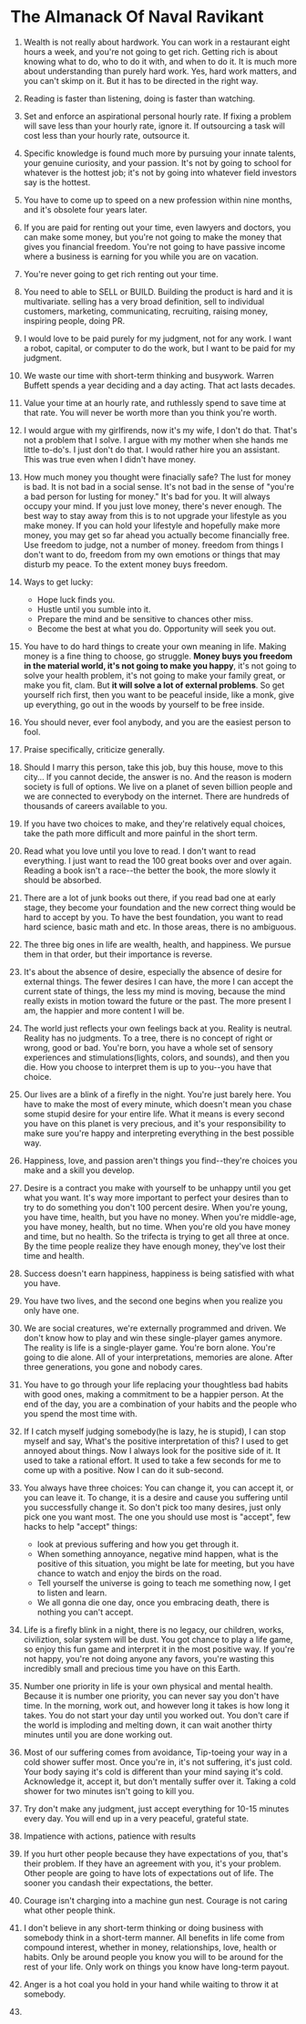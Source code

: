 # The Almanack Of Naval Ravikant

1. Wealth is not really about hardwork. You can work in a restaurant eight hours a week, and you're not going to get rich. Getting rich is about knowing what to do, who to do it with, and when to do it. It is much more about understanding than purely hard work. Yes, hard work matters, and you can't skimp on it. But it has to be directed in the right way. 
2. Reading is faster than listening, doing is faster than watching.
3. Set and enforce an aspirational personal hourly rate. If fixing a problem will save less than your hourly rate, ignore it. If outsourcing a task will cost less than your hourly rate, outsource it. 
4. Specific knowledge is found much more by pursuing your innate talents, your genuine curiosity, and your passion. It's not by going to school for whatever is the hottest job; it's not by going into whatever field investors say is the hottest.
5. You have to come up to speed on a new profession within nine months, and it's obsolete four years later. 
6. If you are paid for renting out your time, even lawyers and doctors, you can make some money, but you're not going to make the money that gives you financial freedom. You're not going to have passive income where a business is earning for you while you are on vacation.
7. You're never going to get rich renting out your time.
8. You need to able to SELL or BUILD. Building the product is hard and it is multivariate. selling has a very broad definition, sell to individual customers, marketing, communicating, recruiting, raising money, inspiring people, doing PR. 
9. I would love to be paid purely for my judgment, not for any work. I want a robot, capital, or computer to do the work, but I want to be paid for my judgment. 
10. We waste our time with short-term thinking and busywork. Warren Buffett spends a year deciding and a day acting. That act lasts decades. 
11. Value your time at an hourly rate, and ruthlessly spend to save time at that rate. You will never be worth more than you think you're worth. 
12. I would argue with my girlfirends, now it's my wife, I don't do that. That's not a problem that I solve. I argue with my mother when she hands me little to-do's. I just don't do that. I would rather hire you an assistant. This was true even when I didn't have money.
13. How much money you thought were finacially safe? The lust for money is bad. It is not bad in a social sense. It's not bad in the sense of "you're a bad person for lusting for money." It's bad for you. It will always occupy your mind. If you just love money, there's never enough. The best way to stay away from this is to not upgrade your lifestyle as you make money. If you can hold your lifestyle and hopefully make more money, you may get so far ahead you actually become financially free. Use freedom to judge, not a number of money. freedom from things I don't want to do, freedom from my own emotions or things that may disturb my peace. To the extent money buys freedom.
14. Ways to get lucky:
    - Hope luck finds you.
    - Hustle until you sumble into it.
    - Prepare the mind and be sensitive to chances other miss.
    - Become the best at what you do. Opportunity will seek you out.
15. You have to do hard things to create your own meaning in life. Making money is a fine thing to choose, go struggle. **Money buys you freedom in the material world, it's not going to make you happy**, it's not going to solve your health problem, it's not going to make your family great, or make you fit, clam. But **it will solve a lot of external problems**. So get yourself rich first, then you want to be peaceful inside, like a monk, give up everything, go out in the woods by yourself to be free inside. 
16. You should never, ever fool anybody, and you are the easiest person to fool.
17. Praise specifically, criticize generally.
18. Should I marry this person, take this job, buy this house, move to this city... If you cannot decide, the answer is no. And the reason is modern society is full of options. We live on a planet of seven billion people and we are connected to everybody on the internet. There are hundreds of thousands of careers available to you. 
19. If you have two choices to make, and they're relatively equal choices, take the path more difficult and more painful in the short term.
20. Read what you love until you love to read. I don't want to read everything. I just want to read the 100 great books over and over again. Reading a book isn't a race--the better the book, the more slowly it should be absorbed. 
21. There are a lot of junk books out there, if you read bad one at early stage, they become your foundation and the new correct thing would be hard to accept by you. To have the best foundation, you want to read hard science, basic math and etc. In those areas, there is no ambiguous.
22. The three big ones in life are wealth, health, and happiness. We pursue them in that order, but their importance is reverse. 
23. It's about the absence of desire, especially the absence of desire for external things. The fewer desires I can have, the more I can accept the current state of things, the less my mind is moving, because the mind really exists in motion toward the future or the past. The more present I am, the happier and more content I will be. 
24. The world just reflects your own feelings back at you. Reality is neutral. Reality has no judgments. To a tree, there is no concept of right or wrong, good or bad. You're born, you have a whole set of sensory experiences and stimulations(lights, colors, and sounds), and then you die. How you choose to interpret them is up to you--you have that choice. 
25. Our lives are a blink of a firefly in the night. You're just barely here. You have to make the most of every minute, which doesn't mean you chase some stupid desire for your entire life. What it means is every second you have on this planet is very precious, and it's your responsibility to make sure you're happy and interpreting everything in the best possible way. 
26. Happiness, love, and passion aren't things you find--they're choices you make and a skill you develop. 
27. Desire is a contract you make with yourself to be unhappy until you get what you want. It's way more important to perfect your desires than to try to do something you don't 100 percent desire. When you're young, you have time, health, but you have no money. When you're middle-age, you have money, health, but no time. When you're old you have money and time, but no health. So the trifecta is trying to get all three at once. By the time people realize they have enough money, they've lost their time and health. 
28. Success doesn't earn happiness, happiness is being satisfied with what you have. 
29. You have two lives, and the second one begins when you realize you only have one. 
30. We are social creatures, we're externally programmed and driven. We don't know how to play and win these single-player games anymore. The reality is life is a single-player game. You're born alone. You're going to die alone. All of your interpretations, memories are alone. After three generations, you gone and nobody cares. 
31. You have to go through your life replacing your thoughtless bad habits with good ones, making a commitment to be a happier person. At the end of the day, you are a combination of your habits and the people who you spend the most time with. 
32. If I catch myself judging somebody(he is lazy, he is stupid), I can stop myself and say, What's the positive interpretation of this? I used to get annoyed about things. Now I always look for the positive side of it. It used to take a rational effort. It used to take a few seconds for me to come up with a positive. Now I can do it sub-second. 
33. You always have three choices: You can change it, you can accept it, or you can leave it. To change, it is a desire and cause you suffering until you successfully change it. So don't pick too many desires, just only pick one you want most. The one you should use most is "accept", few hacks to help "accept" things:
     - look at previous suffering and how you get through it.
     - When something annoyance, negative mind happen, what is the positive of this situation, you might be late for meeting, but you have chance to watch and enjoy the birds on the road.
     - Tell yourself the universe is going to teach me something now, I get to listen and learn. 
     - We all gonna die one day, once you embracing death, there is nothing you can't accept. 

34. Life is a firefly blink in a night, there is no legacy, our children, works, civiliztion, solar system will be dust. You got chance to play a life game, so enjoy this fun game and interpret it in the most positive way. If you're not happy, you're not doing anyone any favors, you're wasting this incredibly small and precious time you have on this Earth. 
35. Number one priority in life is your own physical and mental health. Because it is number one priority, you can never say you don't have time. In the morning, work out, and however long it takes is how long it takes. You do not start your day until you worked out. You don't care if the world is imploding and melting down, it can wait another thirty minutes until you are done working out. 
36. Most of our suffering comes from avoidance, Tip-toeing your way in a cold shower suffer most. Once you're in, it's not suffering, it's just cold. Your body saying it's cold is different than your mind saying it's cold. Acknowledge it, accept it, but don't mentally suffer over it. Taking a cold shower for two minutes isn't going to kill you. 
37. Try don't make any judgment, just accept everything for 10-15 minutes every day. You will end up in a very peaceful, grateful state.
38. Impatience with actions, patience with results
39. If you hurt other people because they have expectations of you, that's their problem. If they have an agreement with you, it's your problem. Other people are going to have lots of expectations out of life. The sooner you candash their expectations, the better. 
40. Courage isn't charging into a machine gun nest. Courage is not caring what other people think. 
41. I don't believe in any short-term thinking or doing business with somebody think in a short-term manner. All benefits in life come from compound interest, whether in money, relationships, love, health or habits. Only be around people you know you will to be around for the rest of your life. Only work on things you know have long-term payout. 
42. Anger is a hot coal you hold in your hand while waiting to throw it at somebody.
43. 
    

